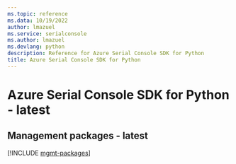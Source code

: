 ```yaml
---
ms.topic: reference
ms.data: 10/19/2022
author: lmazuel
ms.service: serialconsole
ms.author: lmazuel
ms.devlang: python
description: Reference for Azure Serial Console SDK for Python
title: Azure Serial Console SDK for Python
---
```

# Azure Serial Console SDK for Python - latest

## Management packages - latest
[!INCLUDE [mgmt-packages](serial-console-mgmt-index.md)]